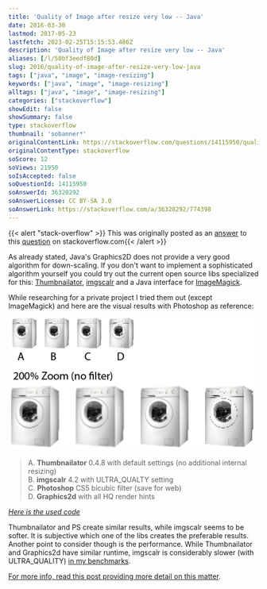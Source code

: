 ```yaml
---
title: 'Quality of Image after resize very low -- Java'
date: 2016-03-30
lastmod: 2017-05-23
lastfetch: 2023-02-25T15:15:53.486Z
description: 'Quality of Image after resize very low -- Java'
aliases: [/l/50bf3eedf80d]
slug: 2016/quality-of-image-after-resize-very-low-java
tags: ["java", "image", "image-resizing"]
keywords: ["java", "image", "image-resizing"]
alltags: ["java", "image", "image-resizing"]
categories: ["stackoverflow"]
showEdit: false 
showSummary: false 
type: stackoverflow 
thumbnail: 'sobanner*' 
originalContentLink: https://stackoverflow.com/questions/14115950/quality-of-image-after-resize-very-low-java
originalContentType: stackoverflow
soScore: 12
soViews: 21950
soIsAccepted: false
soQuestionId: 14115950
soAnswerId: 36320292
soAnswerLicense: CC BY-SA 3.0
soAnswerLink: https://stackoverflow.com/a/36320292/774398
---
```


{{< alert "stack-overflow" >}} This was originally posted as an [answer](https://stackoverflow.com/a/36320292/774398) to this [question](https://stackoverflow.com/questions/14115950/quality-of-image-after-resize-very-low-java)  on stackoverflow.com{{< /alert >}}

As already stated, Java's Graphics2D does not provide a very good algorithm for down-scaling. If you don't want to implement a sophisticated algorithm yourself you could try out the current open source libs specialized for this: [Thumbnailator](so_a2bd2e40d277da38e454ab52.png), [imgscalr](https://gist.github.com/patrickfav/a147ecd26a385ce4f6d8c373356454c4) and a Java interface for [ImageMagick](https://stackoverflow.com/a/36295066/774398).

While researching for a private project I tried them out (except ImageMagick) and here are the visual results with Photoshop as reference:

[![comparison](so_a2bd2e40d277da38e454ab52.png)](so_a2bd2e40d277da38e454ab52.png)

> A. **Thumbnailator** 0.4.8 with default settings (no additional internal resizing)  
> B. **imgscalr** 4.2 with ULTRA\_QUALTY setting  
> C. **Photoshop** CS5 bicubic filter (save for web)  
> D. **Graphics2d** with all HQ render hints

[_Here is the used code_](https://gist.github.com/patrickfav/a147ecd26a385ce4f6d8c373356454c4)

Thumbnailator and PS create similar results, while imgscalr seems to be softer. It is subjective which one of the libs creates the preferable results. Another point to consider though is the performance. While Thumbnailator and Graphics2d have similar runtime, imgscalr is considerably slower (with ULTRA\_QUALITY) [in my benchmarks](https://stackoverflow.com/a/36295066/774398).

[For more info, read this post providing more detail on this matter](https://stackoverflow.com/a/36295066/774398).